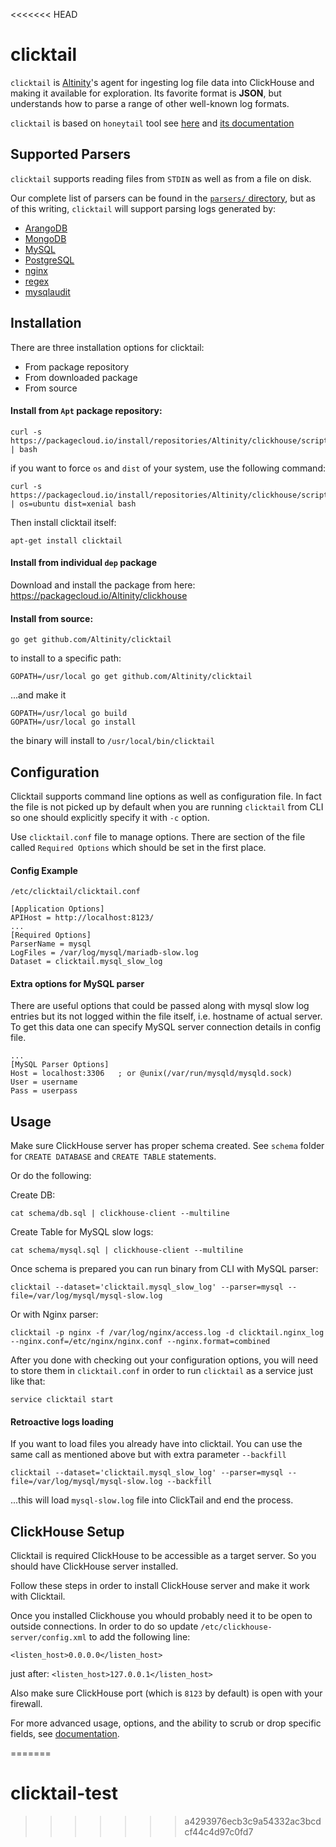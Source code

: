 <<<<<<< HEAD
# clicktail

`clicktail` is [Altinity](https://altinity.com)'s agent for ingesting log file data into ClickHouse and making it available for exploration. Its favorite format is **JSON**, but understands how to parse a range of other well-known log formats.

`clicktail` is based on `honeytail` tool see [here](https://github.com/honeycombio/honeytail) and [its documentation](https://honeycomb.io/docs/send-data/agent/)

## Supported Parsers

`clicktail` supports reading files from `STDIN` as well as from a file on disk.

Our complete list of parsers can be found in the [`parsers/` directory](parsers/), but as of this writing, `clicktail` will support parsing logs generated by:

- [ArangoDB](parsers/arangodb/)
- [MongoDB](parsers/mongodb/)
- [MySQL](parsers/mysql/)
- [PostgreSQL](parsers/postgresql/)
- [nginx](parsers/nginx/)
- [regex](parsers/regex/)
- [mysqlaudit](parsers/mysqlaudit/)

## Installation

There are three installation options for clicktail:
+ From package repository
+ From downloaded package
+ From source

#### Install from `Apt` package repository:

```
curl -s https://packagecloud.io/install/repositories/Altinity/clickhouse/script.deb.sh | bash
```
if you want to force `os` and `dist` of your system, use the following command:

```
curl -s https://packagecloud.io/install/repositories/Altinity/clickhouse/script.deb.sh | os=ubuntu dist=xenial bash
```

Then install clicktail itself:
```
apt-get install clicktail
```

#### Install from individual `dep` package

Download and install the package from here: https://packagecloud.io/Altinity/clickhouse

#### Install from source:

```
go get github.com/Altinity/clicktail
```

to install to a specific path:

```
GOPATH=/usr/local go get github.com/Altinity/clicktail
```

...and make it

```
GOPATH=/usr/local go build
GOPATH=/usr/local go install
```

the binary will install to `/usr/local/bin/clicktail`

## Configuration

Clicktail supports command line options as well as configuration file. In fact the file is not picked up by default when you are running `clicktail` from CLI so one should explicitly specify it with `-c` option.

Use `clicktail.conf` file to manage options. There are section of the file called `Required Options` which should be set in the first place.

#### Config Example

`/etc/clicktail/clicktail.conf`
```
[Application Options]
APIHost = http://localhost:8123/
...
[Required Options]
ParserName = mysql
LogFiles = /var/log/mysql/mariadb-slow.log
Dataset = clicktail.mysql_slow_log
```

#### Extra options for MySQL parser

There are useful options that could be passed along with mysql slow log entries but its not logged within the file itself, i.e. hostname of actual server. To get this data one can specify MySQL server connection details in config file.

```
...
[MySQL Parser Options]
Host = localhost:3306   ; or @unix(/var/run/mysqld/mysqld.sock)
User = username
Pass = userpass
```

## Usage

Make sure ClickHouse server has proper schema created. See `schema` folder for `CREATE DATABASE` and `CREATE TABLE` statements.

Or do the following:

Create DB:
```
cat schema/db.sql | clickhouse-client --multiline
```

Create Table for MySQL slow logs:
```
cat schema/mysql.sql | clickhouse-client --multiline
```

Once schema is prepared you can run binary from CLI with MySQL parser:
```
clicktail --dataset='clicktail.mysql_slow_log' --parser=mysql --file=/var/log/mysql/mysql-slow.log
```

Or with Nginx parser:

```
clicktail -p nginx -f /var/log/nginx/access.log -d clicktail.nginx_log --nginx.conf=/etc/nginx/nginx.conf --nginx.format=combined
```

After you done with checking out your configuration options, you will need to store them in `clicktail.conf` in order to run `clicktail` as a service just like that:

```
service clicktail start
```

#### Retroactive logs loading

If you want to load files you already have into clicktail. You can use the same call as mentioned above but with extra parameter `--backfill`

```
clicktail --dataset='clicktail.mysql_slow_log' --parser=mysql --file=/var/log/mysql/mysql-slow.log --backfill
```
...this will load `mysql-slow.log` file into ClickTail and end the process.

## ClickHouse Setup

Clicktail is required ClickHouse to be accessible as a target server. So you should have ClickHouse server installed.

Follow these steps in order to install ClickHouse server and make it work with Clicktail.

Once you installed Clickhouse you whould probably need it to be open to outside connections. In order to do so update `/etc/clickhouse-server/config.xml` to add the following line:

`<listen_host>0.0.0.0</listen_host>`

just after: `<listen_host>127.0.0.1</listen_host>`

Also make sure ClickHouse port (which is `8123` by default) is open with your firewall.


For more advanced usage, options, and the ability to scrub or drop specific fields, see [documentation](https://honeycomb.io/docs/send-data/agent).

=======
# clicktail-test
>>>>>>> a4293976ecb3c9a54332ac3bcdcf44c4d97c0fd7
